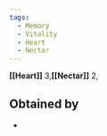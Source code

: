 ```yaml
---
tags:
  - Memory
  - Vitality
  - Heart
  - Nectar
---
```


**[[Heart]]** 3,**[[Nectar]]** 2,

## Obtained by

- 
